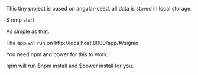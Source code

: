 This tiny project is based on angular-seed, all data is stored in local storage. 

$ nmp start

As simple as that.

The app will run on http://localhost:8000/app/#/signin 

You need npm and bower for this to work.

npm will run $npm install and $bower install for you.
